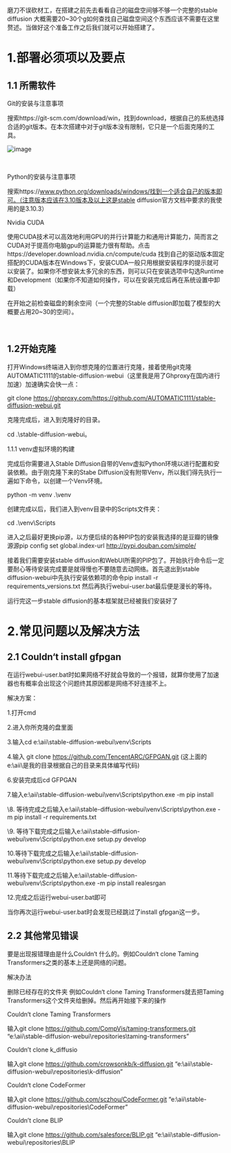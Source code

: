 磨刀不误砍材工，在搭建之前先去看看自己的磁盘空间够不够一个完整的stable diffusion 大概需要20~30个g如何查找自己磁盘空间这个东西应该不需要在这里赘述。当做好这个准备工作之后我们就可以开始搭建了。

# 1.部署必须项以及要点

## 1.1 所需软件

Git的安装与注意事项

搜索https://git-scm.com/download/win，找到download，根据自己的系统选择合适的git版本。在本次搭建中对于git版本没有限制，它只是一个后面克隆的工具。

 

![image](https://github.com/jl696/miniature-fishstick/assets/136220665/efcd7e18-24c1-4948-84d9-52228a2ddfc4)


 


​                                

 

Python的安装与注意事项

搜索https://www.python.org/downloads/windows/找到一个适合自己的版本即可。（注意版本应该在3.10版本及以上这是stable diffusion官方文档中要求的我使用的是3.10.3）

 

Nvidia CUDA

使用CUDA技术可以高效地利用GPU的并行计算能力和通用计算能力，简而言之CUDA对于提高你电脑gpu的运算能力很有帮助。点击https://developer.download.nvidia.cn/compute/cuda 找到自己的驱动版本固定搭配的CUDA版本在Windows下，安装CUDA一般只用根据安装程序的提示就可以安装了。如果你不想安装太多冗余的东西，则可以只在安装选项中勾选Runtime和Development（如果你不知道如何操作，可以在安装完成后再在系统设置中卸载）

在开始之前检查磁盘的剩余空间（一个完整的Stable diffusion即加载了模型的大概要占用20~30的空间）。

​              

## 1.2开始克隆

打开Windows终端进入到你想克隆的位置进行克隆，接着使用git克隆AUTOMATIC1111的stable-diffusion-webui（这里我是用了Ghproxy在国内进行加速）加速确实会快一点：

git clone https://ghproxy.com/https://github.com/AUTOMATIC1111/stable-diffusion-webui.git

克隆完成后，进入到克隆好的目录。

cd .\stable-diffusion-webui。

1.1.1 venv虚拟环境的构建

   完成后你需要进入Stable Diffusion自带的Venv虚拟Python环境以进行配置和安装依赖。由于刚克隆下来的Stabe Diffusion没有附带Venv，所以我们得先执行一遍如下命令，以创建一个Venv环境。

 

python -m venv .\venv

 

创建完成以后，我们进入到venv目录中的Scripts文件夹：

 

cd .\venv\Scripts

 

进入之后最好更换pip源，以方便后续的各种PIP包的安装我选择的是豆瓣的镜像源源pip config set global.index-url http://pypi.douban.com/simple/

接着我们需要安装stable diffusion和WebUI所需的PIP包了。开始执行命令后一定要耐心等待安装完成要是就得慢也不要随意去动网络。首先退出到stable diffusion-webui中先执行安装依赖项的命令pip install -r requirements_versions.txt 然后再执行webui-user.bat最后便是漫长的等待。

运行完这一步stable diffusion的基本框架就已经被我们安装好了

# 2.常见问题以及解决方法

## 2.1  Couldn‘t install gfpgan

在运行webui-user.bat时如果网络不好就会导致的一个报错，就算你使用了加速器也有概率会出现这个问题终其原因都是网络不好连接不上。

解决方案：

1.打开cmd

2.进入你所克隆的盘里面

3.输入cd e:\aii\stable-diffusion-webui\venv\Scripts

4.输入 git clone https://github.com/TencentARC/GFPGAN.git (这上面的e:\aii\是我的目录根据自己的目录来具体编写代码)

6.安装完成后cd GFPGAN

7.输入e:\aii\stable-diffusion-webui\venv\Scripts\python.exe -m pip install

\8. 等待完成之后输入e:\aii\stable-diffusion-webui\venv\Scripts\python.exe -m pip install -r requirements.txt

\9. 等待下载完成之后输入e:\aii\stable-diffusion-webui\venv\Scripts\python.exe setup.py develop

10.等待下载完成之后输入e:\aii\stable-diffusion-webui\venv\Scripts\python.exe setup.py develop

11.等待下载完成之后输入e:\aii\stable-diffusion-webui\venv\Scripts\python.exe -m pip install realesrgan

12.完成之后运行webui-user.bat即可

当你再次运行webui-user.bat时会发现已经跳过了install gfpgan这一步。

## 2.2 其他常见错误

要是出现报错理由是什么Couldn‘t  什么的。例如Couldn‘t clone Taming Transformers之类的基本上还是网络的问题。

解决办法

删除已经存在的文件夹 例如Couldn‘t clone Taming Transformers就去把Taming Transformers这个文件夹给删掉。然后再开始接下来的操作

Couldn‘t clone Taming Transformers 

输入git clone https://github.com/CompVis/taming-transformers.git “e:\aii\stable-diffusion-webui\repositories\taming-transformers”

Couldn’t clone k_diffusio 

输入git clone https://github.com/crowsonkb/k-diffusion.git “e:\aii\stable-diffusion-webui\repositories\k-diffusion”

Couldn‘t clone CodeFormer 

输入git clone https://github.com/sczhou/CodeFormer.git “e:\aii\stable-diffusion-webui\repositories\CodeFormer”

Couldn’t clone BLIP

输入git clone https://github.com/salesforce/BLIP.git “e:\aii\stable-diffusion-webui\repositories\BLIP
